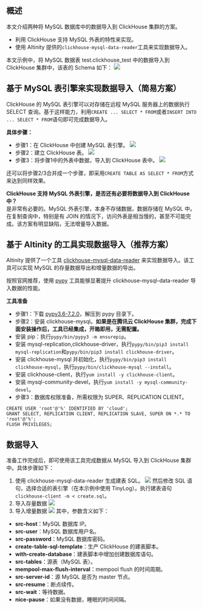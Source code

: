 ## 概述
本文介绍两种将 MySQL 数据库中的数据导入到 ClickHouse 集群的方案。
- 利用 ClickHouse 支持 MySQL 外表的特性来实现。
- 使用 Altinity 提供的`clickhouse-mysql-data-reader`工具来实现数据导入。

本文示例中，将 MySQL 数据表 test.clickhouse_test 中的数据导入到 ClickHouse 集群中，该表的 Schema 如下：
![](https://main.qcloudimg.com/raw/7403cab1c8f0a68fa2fe3ce0227225ab.jpg)
                         

## 基于 MySQL 表引擎来实现数据导入（简易方案）
ClickHouse 的 MySQL 表引擎可以对存储在远程 MySQL 服务器上的数据执行 SELECT 查询。基于这样能力，利用`CREATE ... SELECT * FROM`或者`INSERT INTO ... SELECT * FROM`语句即可完成数据导入。

**具体步骤：**
- 步骤1：在 ClickHouse 中创建 MySQL 表引擎。
![](https://main.qcloudimg.com/raw/4486adf6c262e1fec06d4ce8cc99fbb4.jpg)
- 步骤2：建立 ClickHouse 表。
![](https://main.qcloudimg.com/raw/296886441fadb3f57f8d9a9cd94906ec.jpg)
- 步骤3：将步骤1中的外表中数据，导入到 ClickHouse 表中。
![](https://main.qcloudimg.com/raw/e869a8ed58e91e9066849fb1073a910d.jpg)
 
还可以将步骤2/3合并成一个步骤，即采用`CREATE TABLE AS SELECT * FROM`方式来达到同样效果。

**ClickHouse 支持 MySQL 外表引擎，是否还有必要将数据导入到 ClickHouse 中？**      
是非常有必要的。MySQL 外表引擎，本身不存储数据，数据存储在 MySQL 中。在复制查询中，特别是有 JOIN 的情况下，访问外表是相当慢的，甚至不可能完成。该方案有明显缺陷，无法增量导入数据。

## 基于 Altinity 的工具实现数据导入（推荐方案）

Altinity 提供了一个工具 [clickhouse-mysql-data-reader](https://github.com/Altinity/clickhouse-mysql-data-reader) 来实现数据导入。该工具可以实现 MySQL 的存量数据导出和增量数据的导出。

按照官网推荐，使用 [pypy](https://github.com/squeaky-pl/portable-pypy#portable-pypy-distribution-for-linux) 工具能够显著提升 clickhouse-mysql-data-reader 导入数据的性能。

**工具准备**

- 步骤1：下载 [pypy3.6-7.2.0](https://github.com/squeaky-pl/portable-pypy/releases)，解压到 pypy 目录下。
- 步骤2：安装 clickhouse-mysql。**如果是在腾讯云 ClickHouse 集群，完成下面安装操作后，工具已经集成，开箱即用，无需配置。**
 - 安装 pip：执行`pypy/bin/pypy3 -m ensurepip`。
 - 安装 mysql-replication,clickhouse-driver，执行`pypy/bin/pip3 install mysql-replication`和`pypy/bin/pip3 install clickhouse-driver`。
 - 安装 clickhouse-mysql 并初始化，执行`pypy/bin/pip3 install clickhouse-mysql`，执行`pypy/bin/clickhouse-mysql --install`。
 - 安装 clickhouse-client，执行`yum install -y clickhouse-client`。
 - 安装 mysql-community-devel，执行`yum install -y mysql-community-devel`。
- 步骤3：数据库权限准备，所需权限为 SUPER、REPLICATION CLIENT。
```
CREATE USER 'root'@'%' IDENTIFIED BY 'cloud';
GRANT SELECT, REPLICATION CLIENT, REPLICATION SLAVE, SUPER ON *.* TO 'root'@'%';
FLUSH PRIVILEGES;
```

## 数据导入

准备工作完成后，即可使用该工具完成数据从 MySQL 导入到 ClickHouse 集群中。具体步骤如下：
1. 使用 clickhouse-mysql-data-reader 生成建表 SQL。
![](https://main.qcloudimg.com/raw/aca912daf06add4f2bbcfc713c9762dc.jpg)
然后修改 SQL 语句，选择合适的表引擎（在本示例中使用 TinyLog）。执行建表语句`clickhouse-client -m < create.sql`。
2. 导入存量数据
![](https://main.qcloudimg.com/raw/396a932284dfaf0d1f6f8ce1d711e227.jpg)
3. 导入增量数据
![](https://main.qcloudimg.com/raw/f617557e73c30d7695848af7bf52074a.jpg)
其中，参数含义如下：
 - **src-host**：MySQL 数据库 IP。
 - **src-user**：MySQL 数据库用户名。
 - **src-password**：MySQL 数据库密码。
 - **create-table-sql-template**：生产 ClickHouse 的建表脚本。
 - **with-create-database**：建表脚本中增加创建数据库语句。
 - **src-tables**：源表（MySQL 表）。
 - **mempool-max-flush-interval**：mempool flush 的时间周期。
 - **src-server-id**：源 MySQL 是否为 master 节点。
 - **src-resume**：断点续传。
 - **src-wait**：等待数据。
 - **nice-pause**：如果没有数据，睡眠的时间间隔。
